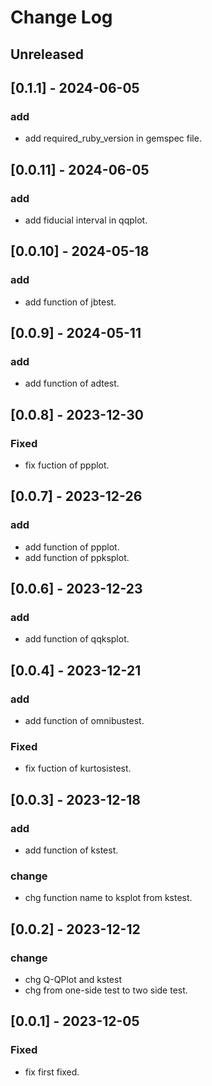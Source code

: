 # Change Log

## Unreleased

## [0.1.1] - 2024-06-05
### add
- add required_ruby_version in gemspec file.

## [0.0.11] - 2024-06-05
### add
- add fiducial interval in qqplot.

## [0.0.10] - 2024-05-18
### add
- add function of jbtest.

## [0.0.9] - 2024-05-11
### add
- add function of adtest.

## [0.0.8] - 2023-12-30

### Fixed
- fix fuction of ppplot.

## [0.0.7] - 2023-12-26

### add
- add function of ppplot.
- add function of ppksplot.

## [0.0.6] - 2023-12-23

### add
- add function of qqksplot.

## [0.0.4] - 2023-12-21

### add
- add function of omnibustest.

### Fixed
- fix fuction of kurtosistest.

## [0.0.3] - 2023-12-18

### add
- add function of kstest.

### change
- chg function name to ksplot from kstest.

## [0.0.2] - 2023-12-12

### change
- chg Q-QPlot and kstest
- chg from one-side test to two side test.

## [0.0.1] - 2023-12-05

### Fixed
- fix first fixed.

